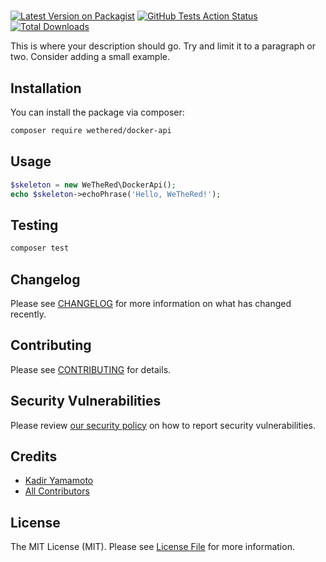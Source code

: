 # 

[![Latest Version on Packagist](https://img.shields.io/packagist/v/wethered/docker-api.svg?style=flat-square)](https://packagist.org/packages/wethered/docker-api)
[![GitHub Tests Action Status](https://img.shields.io/github/workflow/status/wethered/docker-api/run-tests?label=tests)](https://github.com/wethered/docker-api/actions?query=workflow%3Arun-tests+branch%3Amaster)
[![Total Downloads](https://img.shields.io/packagist/dt/wethered/docker-api.svg?style=flat-square)](https://packagist.org/packages/wethered/docker-api)


This is where your description should go. Try and limit it to a paragraph or two. Consider adding a small example.

## Installation

You can install the package via composer:

```bash
composer require wethered/docker-api
```

## Usage

``` php
$skeleton = new WeTheRed\DockerApi();
echo $skeleton->echoPhrase('Hello, WeTheRed!');
```

## Testing

``` bash
composer test
```

## Changelog

Please see [CHANGELOG](CHANGELOG.md) for more information on what has changed recently.

## Contributing

Please see [CONTRIBUTING](.github/CONTRIBUTING.md) for details.

## Security Vulnerabilities

Please review [our security policy](../../security/policy) on how to report security vulnerabilities.

## Credits

- [Kadir Yamamoto](https://github.com/yamakadi)
- [All Contributors](../../contributors)

## License

The MIT License (MIT). Please see [License File](LICENSE.md) for more information.
